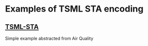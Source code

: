 # Examples of TSML STA encoding

## [TSML-STA](https://github.com/opengeospatial/timeseriesML/blob/master/Examples/STA/TSML-STA.json)
Simple example abstracted from Air Quality
